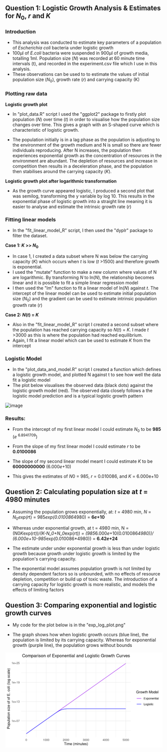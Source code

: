 ## Question 1: Logistic Growth Analysis & Estimates for $N_0$, $r$ and $K$

### Introduction

* This analysis was conducted to estimate key parameters of a population of *Escherichia coli* bacteria under logistic growth 
* 100μl of *E.coli* bacteria were suspended in 900μl of growth media, totalling 1ml. Population size (*N*) was recorded at 60 minute time intervals (t), and recorded in the experiment.csv file which I use in this analysis.
* These observations can be used to to estimate the values of initial population size ($N_0$), growth rate ($r$) and carrying capacity (K)

### Plotting raw data

**Logistic growth plot**

* In  "plot_data.R" script I used the "ggplot2" package to firstly plot population ($N$) over time ($t$) in order to visualise how the population size changes over time. This gives a graph with an S-shaped curve which is characteristic of logistic growth.
  
* The population initially is in a lag phase as the population is adjusting to the environment of the growth medium and N is small so there are fewer individuals reproducing. After N increases, the population then experiences exponential growth as the concentration of resources in the environment are abundant. The depletion of resources and increase in competition then results in a deceleration phase, and the population then stabilises around the carrying capacity ($K$).

**Logistic growth plot after logarithmic transformation**
  
* As the growth curve appeared logistic, I produced a second plot that was semilog, transforming the y variable by log 10. This results in the exponential phase of logistic growth into a straight line meaning it is easier to analyse and estimate the intrinsic growth rate ($r$)

### Fitting linear models

* In the "fit_linear_model_R" script, I then used the "dyplr" package to filter the dataset.

**Case 1: $K$ >> $N_0$**
* In case 1, I created a data subset where N was below the carrying capacity ($K$) which occurs when $t$ is low ($t$ >1500) and therefore growth is exponential. 
* I used the "mutate" function to make a new column where values of N are logarithmic. By transforming $N$ to ln($N$), the relationship becomes linear and it is possible to fit a simple linear regression model
* I then used the "lm" function to fit a linear model of ln($N$) against $t$. The intercept of the linear model can be used to estimate initial population size ($N_0$) and the gradient can be used to estimate intrinsic population growth rate ($r$)

**Case 2: $N(t)$ = $K$**

* Also in the "fit_linear_model_R" script I created a second subset where the population has reached carrying capacity so $N$($t$) = $K$. I made $t$ >3000 as this is where the population had reached equilibrium.
* Again, I fit a linear model which can be used to estimate $K$ from the intercept

### Logistic Model

* In the "plot_data_and_model.R" script I created a function which defines a logistic growth model, and plotted N against t to see how well the data fit a logistic model
* The plot below visualises the observed data (black dots) against the logistic growth model (red). The observed data closely follows a the logistic model prediction and is a typical logistic growth pattern 

![image](https://github.com/user-attachments/assets/86b37b39-99ba-4f7a-839b-bd10a9250241)

### Results:

* From the intercept of my first linear model I could estimate $N_0$ to be **985** ($e$ <sup>6.8941709</sup>)
* From the slope of my first linear model I could estimate $r$ to be **0.0100086**
* The slope of my second linear model meant I could estimate $K$ to be **60000000000** (6.000$e$+10)
   
* This gives the estimates of $N0$ = 985, $r$ = 0.010086, and $K$ = 6.000e+10

## Question 2: Calculating population size at $t$ = 4980 minutes

* Assuming the population grows exponentially, at: $t$ = 4980 min, $N$ = $N_0$*exp(r*t) = 985*exp(0.010086*4980) = **6$e$+10**
  
* Whereas under exponential growth, at t = 4980 min, N = (N0*K*exp(r*t))/(K-N_0+N_0*exp($r$*$t$)) = (985*6.000$e$+10(0.010086*4980))/ (6.000$e$+10-985*exp(0.010086*4980)) = **6.42$e$+24**

* The estimate under under exponential growth is less than under logistic growth because growth under logistic growth is limited by the population's carrying capacity.
* The exponential model assumes population growth is not limited by density dependent factors so is unbounded, with no effects of resource depletion, competition or build up of toxic waste. The introduction of a carrying capacity for logistic growth is more realistic, and models the effects of limiting factors

## Question 3: Comparing exponential and logistic growth curves

* My code for the plot below is in the "exp_log_plot.png"
  
* The graph shows how when logistic growth occurs (blue line), the population is limited by its carrying capacity. Whereas for exponential growth (purple line), the population grows without bounds

![My Plot](exp_log_plot.png)
